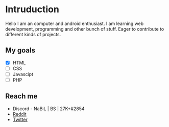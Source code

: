 # Intruduction

Hello I am an computer and android enthusiast. I am learning web development, programming and other bunch of stuff. Eager to contribute to different kinds of projects.

## My goals

- [x] HTML
- [ ] CSS
- [ ] Javascipt
- [ ] PHP

## Reach me
* Discord - NaBiL | BS | 27K+#2854
* [Reddit](https://www.reddit.com/user/patrick-nabil)
* [Twitter](https://twitter.com/Nabilpatrick1)